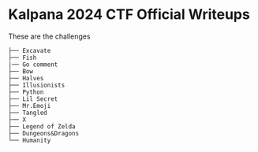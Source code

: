 # Kalpana 2024 CTF Official Writeups
These are the challenges

```
├── Excavate
├── Fish
|── Go comment
├── Bow
├── Halves
├── Illusionists
├── Python
├── Lil Secret
├── Mr.Emoji
├── Tangled
├── X
├── Legend of Zelda
├── Dungeons&Dragons
└── Humanity
```
